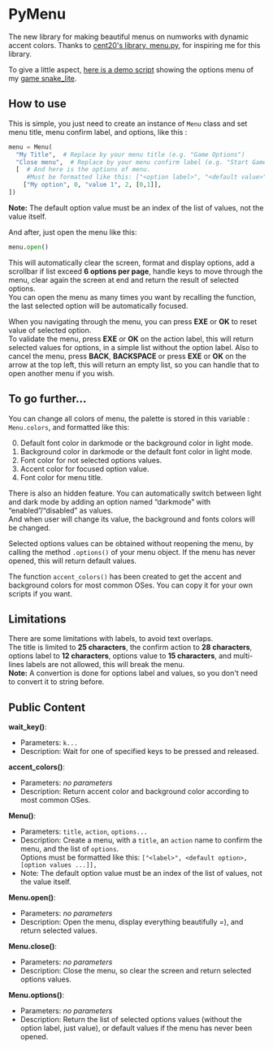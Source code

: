 # PyMenu
The new library for making beautiful menus on numworks with dynamic accent colors. Thanks to [cent20's library, menu.py](https://my.numworks.com/python/cent20/menu), for inspiring me for this library.

To give a little aspect, [here is a demo script](https://my.numworks.com/python/zetamap/pymenu_demo) showing the options menu of my [game snake_lite](https://my.numworks.com/python/zetamap/snake_lite).


## How to use
This is simple, you just need to create an instance of ``Menu`` class and set menu title, menu confirm label, and options, like this : 
```python
menu = Menu(
  "My Title",  # Replace by your menu title (e.g. "Game Options")
  "Close menu",  # Replace by your menu confirm label (e.g. "Start Game")
  [  # And here is the options of menu. 
     #Must be formatted like this: ["<option label>", "<default value>", <values...>],
    ["My option", 0, "value 1", 2, [0,1]],
])
```
**Note:** The default option value must be an index of the list of values, not the value itself.

And after, just open the menu like this: 
```python
menu.open()
```
This will automatically clear the screen, format and display options, add a scrollbar if list exceed **6 options per page**, handle keys to move through the menu, clear again the screen at end and return the result of selected options. <br>
You can open the menu as many times you want by recalling the function, the last selected option will be automatically focused.

When you navigating through the menu, you can press **EXE** or **OK** to reset value of selected option. <br>
To validate the menu, press **EXE** or **OK** on the action label, this will return selected values for options, in a simple list without the option label. Also to cancel the menu, press **BACK**, **BACKSPACE** or press **EXE** or **OK** on the arrow at the top left, this will return an empty list, so you can handle that to open another menu if you wish.


## To go further...
You can change all colors of menu, the palette is stored in this variable : ``Menu.colors``, and formatted like this:

  0) Default font color in darkmode or the background color in light mode.
  1) Background color in darkmode or the default font color in light mode.
  2) Font color for not selected options values.
  3) Accent color for focused option value.
  4) Font color for menu title.

There is also an hidden feature. You can automatically switch between light and dark mode by adding an option named “darkmode” with “enabled”/“disabled” as values. <br>
And when user will change its value, the background and fonts colors will be changed.

Selected options values can be obtained without reopening the menu, by calling the method ``.options()`` of your menu object. If the menu has never opened, this will return default values.

The function ``accent_colors()`` has been created to get the accent and background colors for most common OSes. You can copy it for your own scripts if you want.


## Limitations
There are some limitations with labels, to avoid text overlaps. <br>
The title is limited to **25 characters**, the confirm action to **28 characters**, options label to **12 characters**, options value to **15 characters**, and multi-lines labels are not allowed, this will break the menu. <br>
**Note:** A convertion is done for options label and values, so you don't need to convert it to string before. <br>


## Public Content
**wait_key()**: 
* Parameters: ``k...``
* Description: Wait for one of specified keys to be pressed and released.

**accent_colors()**: 
* Parameters: *no parameters*
* Description: Return accent color and background color according to most common OSes.

**Menu()**:
* Parameters: ``title``, ``action``, ``options...``
* Description: Create a menu, with a ``title``, an ``action`` name to confirm the menu, and the list of ``options``. <br>Options must be formatted like this: ``["<label>", <default option>, [option values ...]],``
* Note: The default option value must be an index of the list of values, not the value itself.

**Menu.open()**:
* Parameters: *no parameters*
* Description: Open the menu, display everything beautifully =), and return selected values.

**Menu.close()**:
* Parameters: *no parameters*
* Description: Close the menu, so clear the screen and return selected options values.

**Menu.options()**:
* Parameters: *no parameters*
* Description: Return the list of selected options values (without the option label, just value), or default values if the menu has never been opened.

